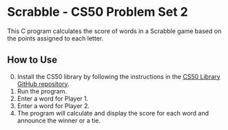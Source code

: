 # Scrabble - CS50 Problem Set 2

This C program calculates the score of words in a Scrabble game based on the points assigned to each letter.

## How to Use

0. Install the CS50 library by following the instructions in the [CS50 Library GitHub repository](https://github.com/cs50/libcs50).
1. Run the program.
2. Enter a word for Player 1.
3. Enter a word for Player 2.
4. The program will calculate and display the score for each word and announce the winner or a tie.